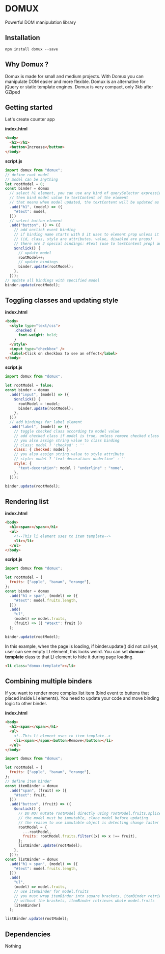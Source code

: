 # DOMUX

Powerful DOM manipulation library

## Installation

```
npm install domux --save
```

## Why Domux ?

Domux is made for small and medium projects.
With Domux you can manipulate DOM easier and more flexible.
Domux is an alternative for jQuery or static template engines.
Domux is very compact, only 3kb after GZiped

## Getting started

Let's create counter app

**index.html**

```html
<body>
  <h1></h1>
  <button>Increase</button>
</body>
```

**script.js**

```js
import domux from "domux";
// define root model
// model can be anything
let rootModel = 0;
const binder = domux
  // select h1 element, you can use any kind of querySelector expression (#element-id, .element-class etc.)
  // then bind model value to textContent of the element
  // that means when model updated, the textContent will be updated as well
  .add("h1", (model) => ({
    "#text": model,
  }))
  // select button element
  .add("button", () => ({
    // add onclick event binding
    // if binding name starts with $ it uses to element prop unless it uses to element attribute
    // (id, class, style are attributes. value, disabled are props)
    // there are 2 special bindings: #text (use to textContent prop) and #html (use to innerHTML)
    $onclick() {
      // update model
      rootModel++;
      // update bindings
      binder.update(rootModel);
    },
  }));
// update all bindings with specified model
binder.update(rootModel);
```

## Toggling classes and updating style

**index.html**

```html
<body>
  <style type="text/css">
    .checked {
      font-weight: bold;
    }
  </style>
  <input type="checkbox" />
  <label>Click on checkbox to see an effect</label>
</body>
```

**script.js**

```js
import domux from "domux";

let rootModel = false;
const binder = domux
  .add("input", (model) => ({
    $onclick() {
      rootModel = !model;
      binder.update(rootModel);
    },
  }))
  // add bindings for label element
  .add("label", (model) => ({
    // toggle checked class according to model value
    // add checked class if model is true, unless remove checked class
    // you also assign string value to class binding
    // class: model ? 'checked' : ''
    class: { checked: model },
    // you also assign string value to style attribute
    // style: model ? 'text-decoration: underline' : ''
    style: {
      "text-decoration": model ? "underline" : "none",
    },
  }));

binder.update(rootModel);
```

## Rendering list

**index.html**

```html
<body>
  <h1><span></span></h1>
  <ul>
    <!--This li element uses to item template-->
    <li></li>
  </ul>
</body>
```

**script.js**

```js
import domux from "domux";

let rootModel = {
  fruits: ["apple", "banan", "orange"],
};
const binder = domux
  .add("h1 > span", (model) => ({
    "#text": model.fruits.length,
  }))
  .add(
    "ul",
    (model) => model.fruits,
    (fruit) => ({ "#text": fruit })
  );

binder.update(rootModel);
```

In this example, when the page is loading, if binder.update() did not call yet, user can see empty LI element, this looks weird.
You can set **domux-template** class to that LI element to hide it during page loading.

```html
<li class="domux-template"></li>
```

## Combining multiple binders

If you want to render more complex list item (bind event to buttons that placed inside LI elements).
You need to update your code and move binding logic to other binder.

**index.html**

```html
<body>
  <h1><span></span></h1>
  <ul>
    <!--This li element uses to item template-->
    <li><span></span><button>Remove</button></li>
  </ul>
</body>
```

```js
import domux from "domux";

let rootModel = {
  fruits: ["apple", "banan", "orange"],
};
// define item binder
const itemBinder = domux
  .add("span", (fruit) => ({
    "#text": fruit,
  }))
  .add("button", (fruit) => ({
    $onclick() {
      // DO NOT mutate rootModel directly using rootModel.fruits.splice(fruitIndex, 1)
      // the model must be immutable, clone model before updating
      // the reason to use immutable object is detecting change faster than using a mutable object
      rootModel = {
        ...rootModel,
        fruits: rootModel.fruits.filter((x) => x !== fruit),
      };
      listBinder.update(rootModel);
    },
  }));
const listBinder = domux
  .add("h1 > span", (model) => ({
    "#text": model.fruits.length,
  }))
  .add(
    "ul",
    (model) => model.fruits,
    // use itemBinder for model.fruits
    // you must wrap itemBinder into square brackets, itemBinder retrieves single fruit item
    // without the brackets, itemBinder retrieves whole model.fruits
    [itemBinder]
  );

listBinder.update(rootModel);
```

## Dependencies

Nothing
